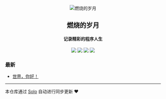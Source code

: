 <p align="center"><img alt="燃烧的岁月" src="https://static.b3log.org/images/brand/solo-32.png"></p><h2 align="center">
燃烧的岁月
</h2>

<h4 align="center">记录精彩的程序人生</h4>
<p align="center"><a title="燃烧的岁月" target="_blank" href="https://github.com/XavierNeoh/solo-blog"><img src="https://img.shields.io/github/last-commit/XavierNeoh/solo-blog.svg?style=flat-square&color=FF9900"></a>
<a title="GitHub repo size in bytes" target="_blank" href="https://github.com/XavierNeoh/solo-blog"><img src="https://img.shields.io/github/repo-size/XavierNeoh/solo-blog.svg?style=flat-square"></a>
<a title="Solo Version" target="_blank" href="https://github.com/b3log/solo/releases"><img src="https://img.shields.io/badge/solo-3.6.5-f1e05a.svg?style=flat-square&color=blueviolet"></a>
<a title="Hits" target="_blank" href="https://github.com/b3log/hits"><img src="https://hits.b3log.org/XavierNeoh/solo-blog.svg"></a></p>

### 最新

* [世界，你好！](https://www.deepthink.tk/hello-solo)



---

本仓库通过 [Solo](https://github.com/b3log/solo) 自动进行同步更新 ❤️ 